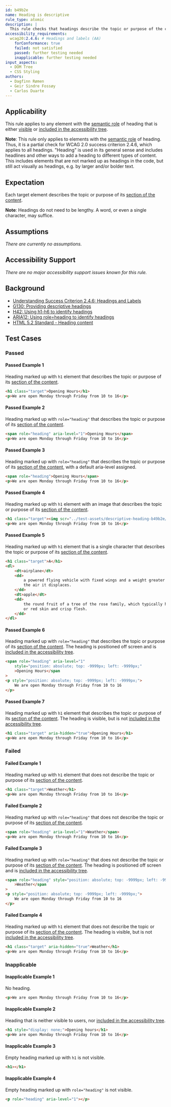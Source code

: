 ```yaml
---
id: b49b2e
name: Heading is descriptive
rule_type: atomic
description: |
  This rule checks that headings describe the topic or purpose of the content.
accessibility_requirements:
  wcag20:2.4.6: # Headings and labels (AA)
    forConformance: true
    failed: not satisfied
    passed: further testing needed
    inapplicable: further testing needed
input_aspects:
  - DOM Tree
  - CSS Styling
authors:
  - Dagfinn Rømen
  - Geir Sindre Fossøy
  - Carlos Duarte
---
```


## Applicability

This rule applies to any element with the [semantic role](#semantic-role) of heading that is either [visible](#visible) or [included in the accessibility tree](#included-in-the-accessibility-tree).

**Note**: This rule only applies to elements with the [semantic role](#semantic-role) of heading. Thus, it is a partial check for WCAG 2.0 success criterion 2.4.6, which applies to all headings. "Heading" is used in its general sense and includes headlines and other ways to add a heading to different types of content. This includes elements that are not marked up as headings in the code, but still act visually as headings, e.g. by larger and/or bolder text.

## Expectation

Each target element describes the topic or purpose of its [section of the content](#section-of-content).

**Note**: Headings do not need to be lengthy. A word, or even a single character, may suffice.

## Assumptions

_There are currently no assumptions._

## Accessibility Support

_There are no major accessibility support issues known for this rule._

## Background

- [Understanding Success Criterion 2.4.6: Headings and Labels](https://www.w3.org/WAI/WCAG21/Understanding/headings-and-labels.html)
- [G130: Providing descriptive headings](https://www.w3.org/WAI/WCAG21/Techniques/general/G130)
- [H42: Using h1-h6 to identify headings](https://www.w3.org/WAI/WCAG21/Techniques/html/H42)
- [ARIA12: Using role=heading to identify headings](https://www.w3.org/WAI/WCAG21/Techniques/aria/ARIA12)
- [HTML 5.2 Standard - Heading content](https://www.w3.org/TR/html52/dom.html#heading-content)

## Test Cases

### Passed

#### Passed Example 1

Heading marked up with `h1` element that describes the topic or purpose of its [section of the content](#section-of-content).

```html
<h1 class="target">Opening Hours</h1>
<p>We are open Monday through Friday from 10 to 16</p>
```

#### Passed Example 2

Heading marked up with `role="heading"` that describes the topic or purpose of its [section of the content](#section-of-content).

```html
<span role="heading" aria-level="1">Opening Hours</span>
<p>We are open Monday through Friday from 10 to 16</p>
```

#### Passed Example 3

Heading marked up with `role="heading"` that describes the topic or purpose of its [section of the content](#section-of-content), with a default aria-level assigned.

```html
<span role="heading">Opening Hours</span>
<p>We are open Monday through Friday from 10 to 16</p>
```

#### Passed Example 4

Heading marked up with `h1` element with an image that describes the topic or purpose of its [section of the content](#section-of-content).

```html
<h1 class="target"><img scr="../test-assets/descriptive-heading-b49b2e/opening_hours_icon.png" alt="Opening hours" /></h1>
<p>We are open Monday through Friday from 10 to 16</p>
```

#### Passed Example 5

Heading marked up with `h1` element that is a single character that describes the topic or purpose of its [section of the content](#section-of-content).

```html
<h1 class="target">A</h1>
<dl>
	<dt>airplane</dt>
	<dd>
		a powered flying vehicle with fixed wings and a weight greater than that of
		the air it displaces.
	</dd>
	<dt>apple</dt>
	<dd>
		the round fruit of a tree of the rose family, which typically has thin green
		or red skin and crisp flesh.
	</dd>
</dl>
```

#### Passed Example 6

Heading marked up with `role="heading"` that describes the topic or purpose of its [section of the content](#section-of-content). The heading is positioned off screen and is [included in the accessibility tree](#included-in-the-accessibility-tree).

```html
<span role="heading" aria-level="1"
	style="position: absolute; top: -9999px; left: -9999px;"
	>Opening Hours</span
>
<p style="position: absolute; top: -9999px; left: -9999px;">
	We are open Monday through Friday from 10 to 16
</p>
```

#### Passed Example 7

Heading marked up with `h1` element that describes the topic or purpose of its [section of the content](#section-of-content). The heading is visible, but is not [included in the accessibility tree](#included-in-the-accessibility-tree).

```html
<h1 class="target" aria-hidden="true">Opening Hours</h1>
<p>We are open Monday through Friday from 10 to 16</p>
```

### Failed

#### Failed Example 1

Heading marked up with `h1` element that does not describe the topic or purpose of its [section of the content](#section-of-content).

```html
<h1 class="target">Weather</h1>
<p>We are open Monday through Friday from 10 to 16</p>
```

#### Failed Example 2

Heading marked up with `role="heading"` that does not describe the topic or purpose of its [section of the content](#section-of-content).

```html
<span role="heading" aria-level="1">Weather</span>
<p>We are open Monday through Friday from 10 to 16</p>
```

#### Failed Example 3

Heading marked up with `role="heading"` that does not describe the topic or purpose of its [section of the content](#section-of-content). The heading is positioned off screen and is [included in the accessibility tree](#included-in-the-accessibility-tree).

```html
<span role="heading" style="position: absolute; top: -9999px; left: -9999px;"
	>Weather</span
>
<p style="position: absolute; top: -9999px; left: -9999px;">
	We are open Monday through Friday from 10 to 16
</p>
```

#### Failed Example 4

Heading marked up with `h1` element that does not describe the topic or purpose of its [section of the content](#section-of-content). The heading is visible, but is not [included in the accessibility tree](#included-in-the-accessibility-tree).

```html
<h1 class="target" aria-hidden="true">Weather</h1>
<p>We are open Monday through Friday from 10 to 16</p>
```

### Inapplicable

#### Inapplicable Example 1

No heading.

```html
<p>We are open Monday through Friday from 10 to 16</p>
```

#### Inapplicable Example 2

Heading that is neither visible to users, nor [included in the accessibility tree](#included-in-the-accessibility-tree).

```html
<h1 style="display: none;">Opening hours</h1>
<p>We are open Monday through Friday from 10 to 16</p>
```

#### Inapplicable Example 3

Empty heading marked up with `h1` is not visible.

```html
<h1></h1>
```

#### Inapplicable Example 4

Empty heading marked up with `role="heading"` is not visible.

```html
<p role="heading" aria-level="1"></p>
```